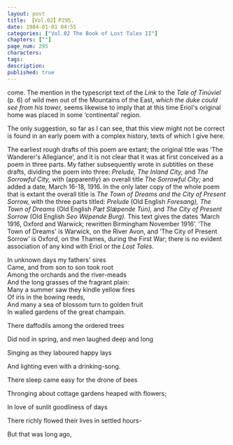 ```yaml
---
layout: post
title: 【Vol.02】P295.
date: 1984-01-01 04:55
categories: ["Vol.02 The Book of Lost Tales II"]
chapters: [""]
page_num: 295
characters: 
tags: 
description: 
published: true
---
```


<p style="text-indent: 0;">
come. The mention in the typescript text of the <I>Link</I> to the <I>Tale of Tinúviel</I> (p. 6) of wild men out of the Mountains of the East, <I>which the duke could see from his tower,</I> seems likewise to imply that at this time Eriol's original home was placed in some ‘continental’ region.
</p>

The only suggestion, so far as I can see, that this view might not be correct is found in an early poem with a complex history, texts of which I give here.

The earliest rough drafts of this poem are extant; the original title was ‘The Wanderer's Allegiance’, and it is not clear that it was at first conceived as a poem in three parts. My father subsequently wrote in subtitles on these drafts, dividing the poem into three: <I>Prelude, The Inland City,</I> and <I>The Sorrowful City,</I> with (apparently) an overall title <I>The Sorrowful City;</I> and added a date, March 16-18, 1916. In the only later copy of the whole poem that is extant the overall title is <I>The Town of Dreams and the City of Present Sorrow,</I> with the three parts titled: <I>Prelude</I> (Old English <I>Foresang), The Town of Dreams</I> (Old English <I>Pæt Slǽpende Tún),</I> and <I>The City of Present Sorrow</I> (Old English <I>Seo Wépende Burg).</I> This text gives the dates ‘March 1916, Oxford and Warwick; rewritten Birmingham November 1916’. ‘The Town of Dreams' is Warwick, on the River Avon, and ‘The City of Present Sorrow’ is Oxford, on the Thames, during the First War; there is no evident association of any kind with Eriol or the <I>Lost Tales</I>.

In unknown days my fathers' sires<BR>Came, and from son to son took root<BR>Among the orchards and the river-meads<BR>And the long grasses of the fragrant plain:<BR>Many a summer saw they kindle yellow fires<BR>Of iris in the bowing reeds,<BR>And many a sea of blossom turn to golden fruit<BR>In walled gardens of the great champain.

There daffodils among the ordered trees

Did nod in spring, and men laughed deep and long

Singing as they laboured happy lays

And lighting even with a drinking-song.

There sleep came easy for the drone of bees

Thronging about cottage gardens heaped with flowers;

In love of sunlit goodliness of days

There richly flowed their lives in settled hours-

But that was long ago,

